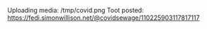 Uploading media: /tmp/covid.png
Toot posted: https://fedi.simonwillison.net/@covidsewage/110225903117817117
